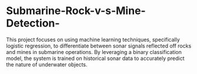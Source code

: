 # Submarine-Rock-v-s-Mine-Detection-
This project focuses on using machine learning techniques, specifically logistic regression, to differentiate between sonar signals reflected off rocks and mines in submarine operations. By leveraging a binary classification model, the system is trained on historical sonar data to accurately predict the nature of underwater objects. 
